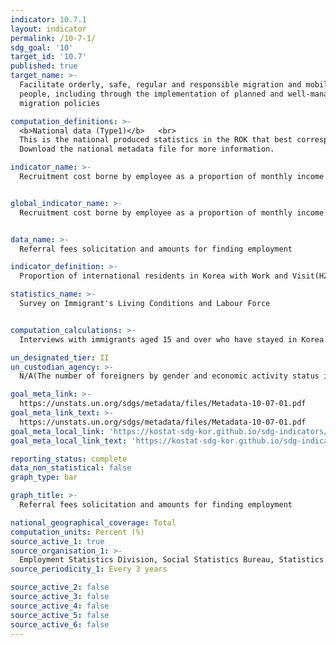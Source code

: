 ```yaml
---
indicator: 10.7.1
layout: indicator
permalink: /10-7-1/
sdg_goal: '10'
target_id: '10.7'
published: true
target_name: >-
  Facilitate orderly, safe, regular and responsible migration and mobility of
  people, including through the implementation of planned and well-managed
  migration policies

computation_definitions: >-
  <b>National data (Type1)</b>   <br>
  This is the national produced statistics in the ROK that best corresponds to the definition of UN SDGs indicators. <br>
  Download the national metadata file for more information.

indicator_name: >-
  Recruitment cost borne by employee as a proportion of monthly income earned in country of destination


global_indicator_name: >-
  Recruitment cost borne by employee as a proportion of monthly income earned in country of destination


data_name: >-
  Referral fees solicitation and amounts for finding employment 

indicator_definition: >-
  Proportion of international residents in Korea with Work and Visit(H2) Visa or Overseas Korean(F4) Visa who have been asked to pay referral fees for employment and amounts they have paid

statistics_name: >-
  Survey on Immigrant's Living Conditions and Labour Force


computation_calculations: >-
  Interviews with immigrants aged 15 and over who have stayed in Korea for 91 days or longer as of the reference date (foreign nationals and those with naturalization approval)  

un_designated_tier: II
un_custodian_agency: >-
  N/A(The number of foreigners by gender and economic activity status in this survey is provided to the ILO)

goal_meta_link: >-
  https://unstats.un.org/sdgs/metadata/files/Metadata-10-07-01.pdf   
goal_meta_link_text: >-
  https://unstats.un.org/sdgs/metadata/files/Metadata-10-07-01.pdf   
goal_meta_local_link: 'https://kostat-sdg-kor.github.io/sdg-indicators/public/data/Metadata-10-07-01_ENG.pdf'
goal_meta_local_link_text: 'https://kostat-sdg-kor.github.io/sdg-indicators/public/data/Metadata-10-07-01_ENG.pdf'

reporting_status: complete
data_non_statistical: false
graph_type: bar

graph_title: >-
  Referral fees solicitation and amounts for finding employment 

national_geographical_coverage: Total
computation_units: Percent (%)
source_active_1: true
source_organisation_1: >-
  Employment Statistics Division, Social Statistics Bureau, Statistics Korea
source_periodicity_1: Every 3 years

source_active_2: false
source_active_3: false
source_active_4: false
source_active_5: false
source_active_6: false
---
```

